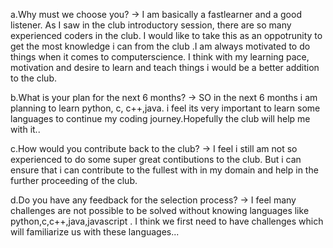 a.Why must we choose you? -> I am basically a fastlearner and a good listener. As I saw in the club introductory session, there are so many experienced coders in the club. I would like to take this as an oppotrunity to get the most knowledge i can from the club .I am always motivated to do things when it comes to computerscience. I think with my learning pace, motivation and desire to learn and teach things i would be a better addition to the club.

b.What is your plan for the next 6 months? -> SO in the next 6 months i am planning to learn python, c, c++,java. i feel its very important to learn some languages to continue my coding journey.Hopefully the club will help me with it..

c.How would you contribute back to the club? -> I feel i still am not so experienced to do some super great contibutions to the club. But i can ensure that i can contribute to the fullest with in my domain and help in the further proceeding of the club.
 
d.Do you have any feedback for the selection process? -> I feel many challenges are not possible to be solved without knowing languages like python,c,c++,java,javascript . I think we first need to have challenges which will familiarize us with these languages...

